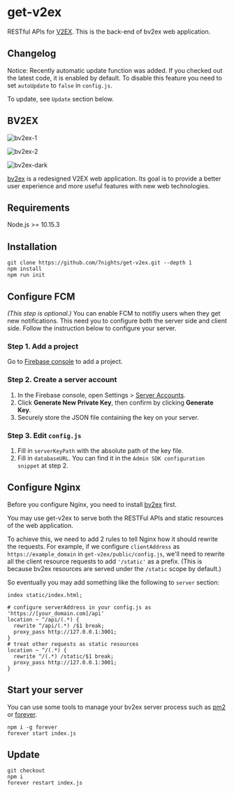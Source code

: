 get-v2ex
================================

RESTful APIs for [V2EX](https://www.v2ex.com). This is the back-end of bv2ex web application.

## Changelog

Notice: Recently automatic update function was added. If you checked out the latest code, it is enabled by default. To disable this feature you need to set `autoUpdate` to `false` in `config.js`. 

To update, see `Update` section below.

## BV2EX

![bv2ex-1](https://user-images.githubusercontent.com/3193621/61509683-3d907c80-aa22-11e9-8d63-8faa757099e9.png)

![bv2ex-2](https://user-images.githubusercontent.com/3193621/61509707-67e23a00-aa22-11e9-944e-ae2151d88810.png)

![bv2ex-dark](https://user-images.githubusercontent.com/3193621/63108481-87d13300-bfb9-11e9-8a5d-abf66b8b6b96.png)


[bv2ex](https://github.com/7nights/bv2ex) is a redesigned V2EX web application. Its goal is to provide a better user experience and more useful features with new web technologies.

## Requirements
Node.js >= 10.15.3

## Installation

```shell
git clone https://github.com/7nights/get-v2ex.git --depth 1
npm install
npm run init
```

## Configure FCM

*(This step is optional.)* You can enable FCM to notifiy users when they get new notifications. This need you to configure both the server side and client side. Follow the instruction below to configure your server.

### Step 1. Add a project

Go to [Firebase console](https://console.firebase.google.com/u/0/) to add a project.

### Step 2. Create a server account

1. In the Firebase console, open Settings > [Server Accounts](https://console.firebase.google.com/u/0/project/_/settings/serviceaccounts/adminsdk).
2. Click **Generate New Private Key**, then confirm by clicking **Generate Key**.
3. Securely store the JSON file containing the key on your server.

### Step 3. Edit `config.js`

1. Fill in `serverKeyPath` with the absolute path of the key file.
2. Fill in `databaseURL`. You can find it in the `Admin SDK configuration snippet` at step 2.

## Configure Nginx

Before you configure Nginx, you need to install [bv2ex](https://github.com/7nights/bv2ex) first.

You may use get-v2ex to serve both the RESTFul APIs and static resources of the web application. 

To achieve this, we need to add 2 rules to tell Nginx how it should rewrite the requests. For example, if we configure `clientAddress` as `https://example_domain` in `get-v2ex/public/config.js`, we'll need to rewrite all the client resource requests to add `'/static'` as a prefix. (This is because bv2ex resources are served under the `/static` scope by default.)

So eventually you may add something like the following to `server` section:

```nginx
index static/index.html;

# configure serverAddress in your config.js as 'https://[your_domain.com]/api'
location ~ ^/api/(.*) {
  rewrite ^/api/(.*) /$1 break;
  proxy_pass http://127.0.0.1:3001;
}
# treat other requests as static resources
location ~ ^/(.*) {
  rewrite ^/(.*) /static/$1 break;
  proxy_pass http://127.0.0.1:3001;
}
```

## Start your server

You can use some tools to manage your bv2ex server process such as [pm2](https://pm2.io/doc/en/runtime/overview/?utm_source=pm2&utm_medium=website&utm_campaign=rebranding) or [forever](https://www.npmjs.com/package/forever).

```shell
npm i -g forever
forever start index.js
```

## Update

```shell
git checkout
npm i
forever restart index.js
```
